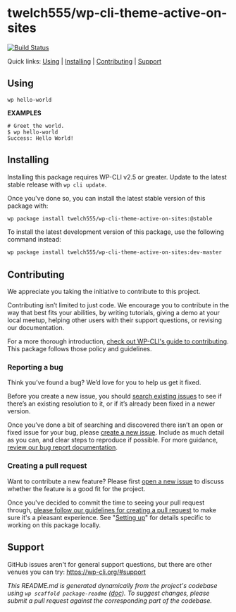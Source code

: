 twelch555/wp-cli-theme-active-on-sites
======================================



[![Build Status](https://travis-ci.org/twelch555/wp-cli-theme-active-on-sites.svg?branch=master)](https://travis-ci.org/twelch555/wp-cli-theme-active-on-sites)

Quick links: [Using](#using) | [Installing](#installing) | [Contributing](#contributing) | [Support](#support)

## Using

~~~
wp hello-world 
~~~

**EXAMPLES**

    # Greet the world.
    $ wp hello-world
    Success: Hello World!

## Installing

Installing this package requires WP-CLI v2.5 or greater. Update to the latest stable release with `wp cli update`.

Once you've done so, you can install the latest stable version of this package with:

```bash
wp package install twelch555/wp-cli-theme-active-on-sites:@stable
```

To install the latest development version of this package, use the following command instead:

```bash
wp package install twelch555/wp-cli-theme-active-on-sites:dev-master
```

## Contributing

We appreciate you taking the initiative to contribute to this project.

Contributing isn’t limited to just code. We encourage you to contribute in the way that best fits your abilities, by writing tutorials, giving a demo at your local meetup, helping other users with their support questions, or revising our documentation.

For a more thorough introduction, [check out WP-CLI's guide to contributing](https://make.wordpress.org/cli/handbook/contributing/). This package follows those policy and guidelines.

### Reporting a bug

Think you’ve found a bug? We’d love for you to help us get it fixed.

Before you create a new issue, you should [search existing issues](https://github.com/twelch555/wp-cli-theme-active-on-sites/issues?q=label%3Abug%20) to see if there’s an existing resolution to it, or if it’s already been fixed in a newer version.

Once you’ve done a bit of searching and discovered there isn’t an open or fixed issue for your bug, please [create a new issue](https://github.com/twelch555/wp-cli-theme-active-on-sites/issues/new). Include as much detail as you can, and clear steps to reproduce if possible. For more guidance, [review our bug report documentation](https://make.wordpress.org/cli/handbook/bug-reports/).

### Creating a pull request

Want to contribute a new feature? Please first [open a new issue](https://github.com/twelch555/wp-cli-theme-active-on-sites/issues/new) to discuss whether the feature is a good fit for the project.

Once you've decided to commit the time to seeing your pull request through, [please follow our guidelines for creating a pull request](https://make.wordpress.org/cli/handbook/pull-requests/) to make sure it's a pleasant experience. See "[Setting up](https://make.wordpress.org/cli/handbook/pull-requests/#setting-up)" for details specific to working on this package locally.

## Support

GitHub issues aren't for general support questions, but there are other venues you can try: https://wp-cli.org/#support


*This README.md is generated dynamically from the project's codebase using `wp scaffold package-readme` ([doc](https://github.com/wp-cli/scaffold-package-command#wp-scaffold-package-readme)). To suggest changes, please submit a pull request against the corresponding part of the codebase.*
